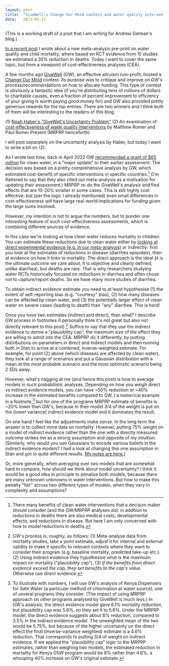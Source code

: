 ```yaml
---
layout: post
title:  "GiveWell's Change Our Mind contest and water quality interventions"
date:   2023-02-17
---
```


(This is a working draft of a post that I am writing for Andrew Gelman's blog.)

[In a recent post](https://statmodeling.stat.columbia.edu/2023/01/25/water-treatment-and-child-mortality-a-meta-analysis-and-cost-effectiveness-analysis/) I wrote about a new meta-analysis pre-print on water quality and child mortality, where based on RCT evidence from 15 studies we estimated a 30% reduction in deaths. Today I want to cover the same topic, but from a viewpoint of cost-effectiveness analyses (CEA).

A few months ago [GiveWell](https://www.givewell.org/) (GW), an effective altruism non-profit, hosted a [Change Our Mind](https://blog.givewell.org/2022/12/15/change-our-mind-contest-winners/) contest. Its purpose was to critique and improve on GW's process/recommendations on how to allocate funding. This type of contest is obviously a fantastic idea (if you're distributing tens of millions of dollars to charitable causes, even a fraction of percent improvement to efficiency of your giving is worth paying good money for) and GW also provided pretty generous rewards for the top entries. There are two winners and I think both of them will be interesting to the readers of this blog:

(1) [Noah Haber's "GiveWell's Uncertainty Problem"](https://www.metacausal.com/givewells-uncertainty-problem/)
(2) An examination of [cost-effectiveness of water quality interventions](https://forum.effectivealtruism.org/posts/6cJM2pWH8dz9TnBRy/an-examination-of-givewell-s-water-quality-intervention-cost) by Matthew Romer and Paul Romer Present (MRPRP henceforth)

I will post separately on the uncertainty analysis by Haber, but today I want to write a bit on (2).

As I wrote last time, back in April 2022 GW [recommended a grant of $65 million](https://blog.givewell.org/2022/04/06/water-quality-overview/) for clean water, in a "major update" to their earlier assessment. The decision was based on a pretty comprehensive analysis by GW, which estimated cost-benefit of specific interventions in specific countries.[^mortality] (I'm flattered to say that they also cited our meta-analysis as a motivation for updating their assessment.) MRPRP re-do the GiveWell's analysis and find effects that are 10-20% smaller in some cases. This is still highly cost effective, but (per the logic I already mentioned) even small differences in cost-effectiveness will have large real-world implications for funding given the large sums involved.

However, my intention is not to argue the numbers, but to ponder one interesting feature of such cost-effectiveness assessments, which is combining different sources of evidence. 

[^mortality]:There many benefits of clean water interventions that a decision maker should consider (and the GW/MRPRP analyses do): in addition to reductions in deaths there are also medical costs, developmental effects, and reductions in disease. But here I am only concerned with how to model reductions in deaths.

In this case we're looking at how clean water reduces mortality in children. You can estimate these reductions due to clean water either by [looking at direct experimental evidence (e.g. in our meta-analysis)](https://wwiecek.github.io/2023/01/18/water-meta-analysis.html) or indirectly: first you look at the estimates of reductions in disease (diarrhea episodes), then at evidence on how it links to mortality. The direct approach is the ideal (it is the ultimate outcome we care about, it is objective and clearly defined, unlike diarrhea), but deaths are rare. That is why researchers studying water RCTs historically focused on reductions in diarrhea and often chose not to capture/report deaths. So we have many more studies of diarrhea.

To obtain indirect evidence estimate you need to at least hypothesise (1) the extent of self-reporting bias (e.g. "courtesy" bias), (2) how many diseases can be affected by clean water, and (3) the potentially larger effect of clean water on severe cases (leading to death) than "any" diarrhea. This is hard!

Once you have two estimates (indirect and direct), then what? I describe GW process in footnotes (I personally think it's not great but also not directly relevant to this post).[^givewellind] Suffice to say that they use the indirect evidence to derive a "plausibility cap", the maximum size of the effect they are willing to admit into the CEA. MRPRP do it differently, by putting distributions on parameters in direct and indirect models and then running both in Stan to arrive at a combined, inverse-weighted estimate. For example, for point (2) above (which diseases are affected by clean water), they look at a range of scenarios and put a Gaussian distribution with a mean at the most probable scenario and the most optimistic scenario being 2 SDs away.

[^givewellind]:GW's process is, roughly, as follows: (1) Meta-analyse data from mortality studies, take a point estimate, adjust it for internal and external validity to make it specific to relevant contexts where they want to consider their program (e.g. baseline mortality, predicted take-up etc.). (2) Using indirect evidence they hypothesise what is the maximum impact on mortality ("plausibility cap"). (3) _If the benefits from direct evidence exceed the cap, they set benefits to the cap's value._ Otherwise use direct evidence.

[^combine]:For example, as far as I saw, neither model accounts for the fact that some of our evidence on mortality and diarrhea comes from the same sources. Maybe I missed something, but in any case I am abstracting from this to keep this general.


However, what's nagging at me (and hence this post) is how to average models in such probabilistic analyses. Depending on how you weigh direct vs indirect evidence models, you can have ~50% reduction or ~40% increase in the estimated benefits compared to GW. I a numerical example in a footnote,[^cap] but for one of the programs MRPRP estimate of benefits is ~20% lower than GW's, because in their model 3/4 of the weight is put on the (lower variance) indirect evidence model and it dominates the result. 

[^cap]:To illustrate with numbers, I will use GW's analysis of Kenya Dispensers for Safe Water (a particular method of chlorination at water source), one of several programs they consider. (The impact of using MRPRP approach on other programs analysed by GiveWell is much less.) In GW's analysis, the direct evidence model gave 6.1% mortality reduction, but plausibility cap was 5.6%, so they set it to 5.6%. Under the MRPRP model, the direct evidence suggests about 8% reduction, compared to 3.5% in the indirect evidence model. The unweighted mean of the two would be 5.75%, but because of the higher uncertainty on the direct effect the final (inverse-variance weighted) estimate is a 4.6% reduction. That corresponds to putting 3/4 of weight on indirect evidence. If we applied the "plausibility cap" logic to the MRPRP estimates, rather than weighing two models, the estimated reduction in mortality for Kenya DSW program would be 8% rather than 4.6%, a whooping 40% increase on GW's original estimate. 

On one hand I feel like the adjustments make sense. In the long term the answer is to collect more data on mortality. However, putting 75% weight on a model of indirect evidence rather than the one with a directly measured outcome strikes me as a strong assumption and opposite of my intuition. (Similarly, why would you use Gaussians to encode various beliefs in the indirect evidence models? I had a look at changing this one assumption in Stan and got to quite different results. [My notes are here.](https://wwiecek.github.io/2023/01/10/give-well-cea.html)) 

Or, more generally, when averaging over two models that are somewhat hard to compare, how should we think about model uncertainty? I think it would be a good idea in principle to penalise both models, because there are many unknown unknowns in water interventions. But how to make this penalty "fair" across two different types of models, when they vary in complexity and assumptions?


